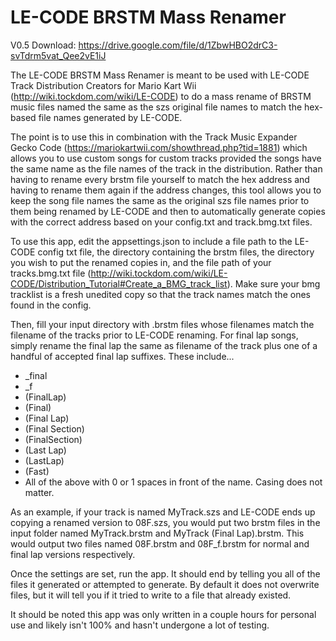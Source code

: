 # LE-CODE BRSTM Mass Renamer

V0.5 Download: https://drive.google.com/file/d/1ZbwHBO2drC3-svTdrm5vat_Qee2vE1iJ

The LE-CODE BRSTM Mass Renamer is meant to be used with LE-CODE Track Distribution Creators for Mario Kart Wii (http://wiki.tockdom.com/wiki/LE-CODE) to do a mass rename of BRSTM music files named the same as the szs original file names to match the hex-based file names generated by LE-CODE.

The point is to use this in combination with the Track Music Expander Gecko Code (https://mariokartwii.com/showthread.php?tid=1881) which allows you to use custom songs for custom tracks provided the songs have the same name as the file names of the track in the distribution.  Rather than having to rename every brstm file yourself to match the hex address and having to rename them again if the address changes, this tool allows you to keep the song file names the same as the original szs file names prior to them being renamed by LE-CODE and then to automatically generate copies with the correct address based on your config.txt and track.bmg.txt files.

To use this app, edit the appsettings.json to include a file path to the LE-CODE config txt file, the directory containing the brstm files, the directory you wish to put the renamed copies in, and the file path of your tracks.bmg.txt file (http://wiki.tockdom.com/wiki/LE-CODE/Distribution_Tutorial#Create_a_BMG_track_list).  Make sure your bmg tracklist is a fresh unedited copy so that the track names match the ones found in the config.

Then, fill your input directory with .brstm files whose filenames match the filename of the tracks prior to LE-CODE renaming.  For final lap songs, simply rename the final lap the same as filename of the track plus one of a handful of accepted final lap suffixes.  These include...

- _final
- _f
- (FinalLap)
- (Final)
- (Final Lap)
- (Final Section)
- (FinalSection)
- (Last Lap)
- (LastLap)
- (Fast)
- All of the above with 0 or 1 spaces in front of the name.  Casing does not matter.

As an example, if your track is named MyTrack.szs and LE-CODE ends up copying a renamed version to 08F.szs, you would put two brstm files in the input folder named MyTrack.brstm and MyTrack (Final Lap).brstm.  This would output two files named 08F.brstm and 08F_f.brstm for normal and final lap versions respectively.

Once the settings are set, run the app.  It should end by telling you all of the files it generated or attempted to generate.  By default it does not overwrite files, but it will tell you if it tried to write to a file that already existed.

It should be noted this app was only written in a couple hours for personal use and likely isn't 100% and hasn't undergone a lot of testing.
